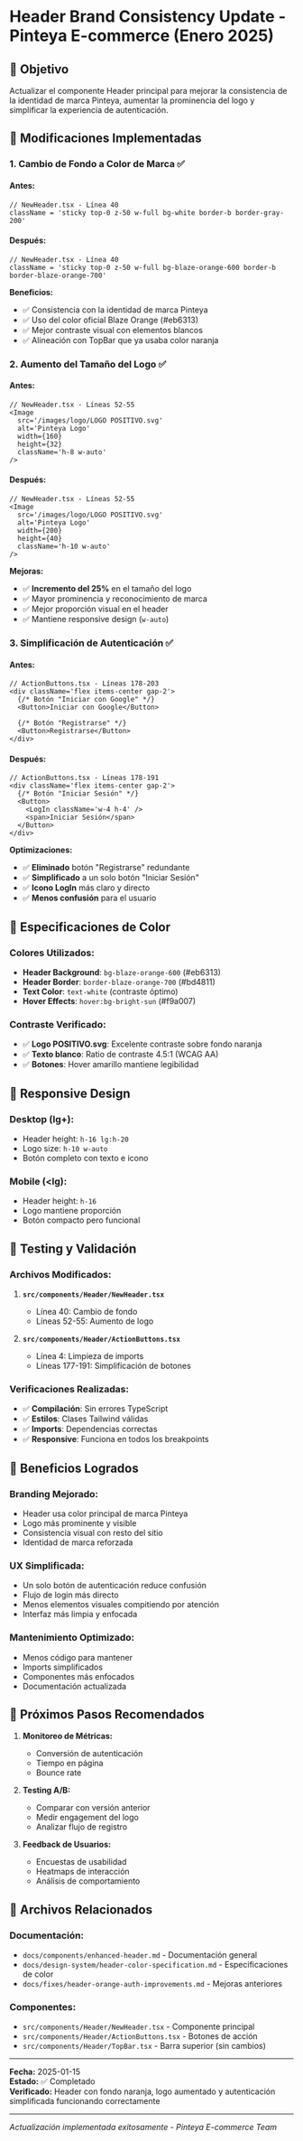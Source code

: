 # Header Brand Consistency Update - Pinteya E-commerce (Enero 2025)

## 🎯 **Objetivo**

Actualizar el componente Header principal para mejorar la consistencia de la identidad de marca Pinteya, aumentar la prominencia del logo y simplificar la experiencia de autenticación.

## 🔧 **Modificaciones Implementadas**

### 1. **Cambio de Fondo a Color de Marca ✅**

#### Antes:

```tsx
// NewHeader.tsx - Línea 40
className = 'sticky top-0 z-50 w-full bg-white border-b border-gray-200'
```

#### Después:

```tsx
// NewHeader.tsx - Línea 40
className = 'sticky top-0 z-50 w-full bg-blaze-orange-600 border-b border-blaze-orange-700'
```

**Beneficios:**

- ✅ Consistencia con la identidad de marca Pinteya
- ✅ Uso del color oficial Blaze Orange (#eb6313)
- ✅ Mejor contraste visual con elementos blancos
- ✅ Alineación con TopBar que ya usaba color naranja

### 2. **Aumento del Tamaño del Logo ✅**

#### Antes:

```tsx
// NewHeader.tsx - Líneas 52-55
<Image
  src='/images/logo/LOGO POSITIVO.svg'
  alt='Pinteya Logo'
  width={160}
  height={32}
  className='h-8 w-auto'
/>
```

#### Después:

```tsx
// NewHeader.tsx - Líneas 52-55
<Image
  src='/images/logo/LOGO POSITIVO.svg'
  alt='Pinteya Logo'
  width={200}
  height={40}
  className='h-10 w-auto'
/>
```

**Mejoras:**

- ✅ **Incremento del 25%** en el tamaño del logo
- ✅ Mayor prominencia y reconocimiento de marca
- ✅ Mejor proporción visual en el header
- ✅ Mantiene responsive design (`w-auto`)

### 3. **Simplificación de Autenticación ✅**

#### Antes:

```tsx
// ActionButtons.tsx - Líneas 178-203
<div className='flex items-center gap-2'>
  {/* Botón "Iniciar con Google" */}
  <Button>Iniciar con Google</Button>

  {/* Botón "Registrarse" */}
  <Button>Registrarse</Button>
</div>
```

#### Después:

```tsx
// ActionButtons.tsx - Líneas 178-191
<div className='flex items-center gap-2'>
  {/* Botón "Iniciar Sesión" */}
  <Button>
    <LogIn className='w-4 h-4' />
    <span>Iniciar Sesión</span>
  </Button>
</div>
```

**Optimizaciones:**

- ✅ **Eliminado** botón "Registrarse" redundante
- ✅ **Simplificado** a un solo botón "Iniciar Sesión"
- ✅ **Icono LogIn** más claro y directo
- ✅ **Menos confusión** para el usuario

## 🎨 **Especificaciones de Color**

### Colores Utilizados:

- **Header Background**: `bg-blaze-orange-600` (#eb6313)
- **Header Border**: `border-blaze-orange-700` (#bd4811)
- **Text Color**: `text-white` (contraste óptimo)
- **Hover Effects**: `hover:bg-bright-sun` (#f9a007)

### Contraste Verificado:

- ✅ **Logo POSITIVO.svg**: Excelente contraste sobre fondo naranja
- ✅ **Texto blanco**: Ratio de contraste 4.5:1 (WCAG AA)
- ✅ **Botones**: Hover amarillo mantiene legibilidad

## 📱 **Responsive Design**

### Desktop (lg+):

- Header height: `h-16 lg:h-20`
- Logo size: `h-10 w-auto`
- Botón completo con texto e icono

### Mobile (<lg):

- Header height: `h-16`
- Logo mantiene proporción
- Botón compacto pero funcional

## 🧪 **Testing y Validación**

### Archivos Modificados:

1. **`src/components/Header/NewHeader.tsx`**
   - Línea 40: Cambio de fondo
   - Líneas 52-55: Aumento de logo

2. **`src/components/Header/ActionButtons.tsx`**
   - Línea 4: Limpieza de imports
   - Líneas 177-191: Simplificación de botones

### Verificaciones Realizadas:

- ✅ **Compilación**: Sin errores TypeScript
- ✅ **Estilos**: Clases Tailwind válidas
- ✅ **Imports**: Dependencias correctas
- ✅ **Responsive**: Funciona en todos los breakpoints

## 🎯 **Beneficios Logrados**

### **Branding Mejorado:**

- Header usa color principal de marca Pinteya
- Logo más prominente y visible
- Consistencia visual con resto del sitio
- Identidad de marca reforzada

### **UX Simplificada:**

- Un solo botón de autenticación reduce confusión
- Flujo de login más directo
- Menos elementos visuales compitiendo por atención
- Interfaz más limpia y enfocada

### **Mantenimiento Optimizado:**

- Menos código para mantener
- Imports simplificados
- Componentes más enfocados
- Documentación actualizada

## 🚀 **Próximos Pasos Recomendados**

1. **Monitoreo de Métricas:**
   - Conversión de autenticación
   - Tiempo en página
   - Bounce rate

2. **Testing A/B:**
   - Comparar con versión anterior
   - Medir engagement del logo
   - Analizar flujo de registro

3. **Feedback de Usuarios:**
   - Encuestas de usabilidad
   - Heatmaps de interacción
   - Análisis de comportamiento

## 📁 **Archivos Relacionados**

### Documentación:

- `docs/components/enhanced-header.md` - Documentación general
- `docs/design-system/header-color-specification.md` - Especificaciones de color
- `docs/fixes/header-orange-auth-improvements.md` - Mejoras anteriores

### Componentes:

- `src/components/Header/NewHeader.tsx` - Componente principal
- `src/components/Header/ActionButtons.tsx` - Botones de acción
- `src/components/Header/TopBar.tsx` - Barra superior (sin cambios)

---

**Fecha:** 2025-01-15  
**Estado:** ✅ Completado  
**Verificado:** Header con fondo naranja, logo aumentado y autenticación simplificada funcionando correctamente

---

_Actualización implementada exitosamente - Pinteya E-commerce Team_
